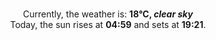 <p  align="center"><br/>Currently, the weather is: <b> 18°C, <i>clear sky</i></b></br>Today, the sun rises at <b>04:59</b> and sets at <b>19:21</b>.</p>